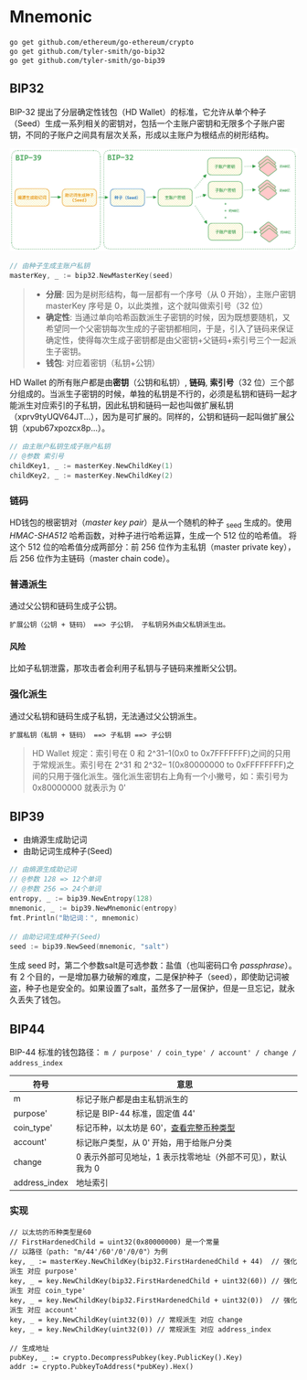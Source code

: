 # Mnemonic

```shell
go get github.com/ethereum/go-ethereum/crypto
go get github.com/tyler-smith/go-bip32
go get github.com/tyler-smith/go-bip39
```

## BIP32
BIP-32 提出了分层确定性钱包（HD Wallet）的标准，它允许从单个种子（Seed）生成一系列相关的密钥对，包括一个主账户密钥和无限多个子账户密钥，不同的子账户之间具有层次关系，形成以主账户为根结点的树形结构。

![img.png](bip32.png)
```go
// 由种子生成主账户私钥
masterKey, _ := bip32.NewMasterKey(seed)
```
> + **分层**: 因为是树形结构，每一层都有一个序号（从 0 开始），主账户密钥 masterKey 序号是 0，以此类推，这个就叫做索引号（32 位）
> + **确定性**: 当通过单向哈希函数派生子密钥的时候，因为既想要随机，又希望同一个父密钥每次生成的子密钥都相同，于是，引入了链码来保证确定性，使得每次生成子密钥都是由父密钥+父链码+索引号三个一起派生子密钥。
> + **钱包**: 对应着密钥（私钥+公钥）

HD Wallet 的所有账户都是由**密钥**（公钥和私钥）, **链码**, **索引号**（32 位）三个部分组成的。当派生子密钥的时候，单独的私钥是不行的，必须是私钥和链码一起才能派生对应索引的子私钥，因此私钥和链码一起也叫做扩展私钥（xprv9tyUQV64JT...），因为是可扩展的。同样的，公钥和链码一起叫做扩展公钥（xpub67xpozcx8p...）。
```go
// 由主账户私钥生成子账户私钥
// @参数 索引号
childKey1, _ := masterKey.NewChildKey(1)
childKey2, _ := masterKey.NewChildKey(2)
```
### 链码
HD钱包的根密钥对（_master key pair_）是从一个随机的种子 <sub>seed</sub> 生成的。使用 _HMAC-SHA512_ 哈希函数，对种子进行哈希运算，生成一个 512 位的哈希值。
将这个 512 位的哈希值分成两部分：前 256 位作为主私钥（master private key），后 256 位作为主链码（master chain code）。

### 普通派生
通过父公钥和链码生成子公钥。

```shell
扩展公钥（公钥 + 链码） ==> 子公钥， 子私钥另外由父私钥派生出。
```

#### 风险
比如子私钥泄露，那攻击者会利用子私钥与子链码来推断父公钥。

### 强化派生
通过父私钥和链码生成子私钥，无法通过父公钥派生。

```shell
扩展私钥（私钥 + 链码） ==> 子私钥 ==> 子公钥
```

> HD Wallet 规定：索引号在 0 和 2^31–1(0x0 to 0x7FFFFFFF)之间的只用于常规派生。索引号在 2^31 和 2^32– 1(0x80000000 to 0xFFFFFFFF)之间的只用于强化派生。强化派生密钥右上角有一个小撇号，如：索引号为 0x80000000 就表示为 0'

## BIP39
+ 由熵源生成助记词
+ 由助记词生成种子(Seed)

```go
// 由熵源生成助记词
// @参数 128 => 12个单词
// @参数 256 => 24个单词
entropy, _ := bip39.NewEntropy(128)
mnemonic, _ := bip39.NewMnemonic(entropy)
fmt.Println("助记词：", mnemonic)

// 由助记词生成种子(Seed)
seed := bip39.NewSeed(mnemonic, "salt")
```

生成 seed 时，第二个参数salt是可选参数：盐值（也叫密码口令 _passphrase_）。有 2 个目的，一是增加暴力破解的难度，二是保护种子（seed），即使助记词被盗，种子也是安全的。如果设置了salt，虽然多了一层保护，但是一旦忘记，就永久丢失了钱包。

## BIP44
BIP-44 标准的钱包路径： `m / purpose' / coin_type' / account' / change / address_index`

| 符号            | 意思                                                                                      |
|---------------|-----------------------------------------------------------------------------------------|
| m             | 标记子账户都是由主私钥派生的                                                                          |
| purpose'      | 标记是 BIP-44 标准，固定值 44'                                                                   |
| coin_type'    | 标记币种，以太坊是 60'，[查看完整币种类型](https://github.com/satoshilabs/slips/blob/master/slip-0044.md) |
| account'      | 标记账户类型，从 0' 开始，用于给账户分类                                                                  |
| change        | 0 表示外部可见地址，1 表示找零地址（外部不可见），默认我为 0                                                       |
| address_index | 地址索引                                                                                    |


### 实现
```shell
// 以太坊的币种类型是60
// FirstHardenedChild = uint32(0x80000000) 是一个常量
// 以路径（path: "m/44'/60'/0'/0/0"）为例
key, _ := masterKey.NewChildKey(bip32.FirstHardenedChild + 44)  // 强化派生 对应 purpose'
key, _ = key.NewChildKey(bip32.FirstHardenedChild + uint32(60)) // 强化派生 对应 coin_type'
key, _ = key.NewChildKey(bip32.FirstHardenedChild + uint32(0))  // 强化派生 对应 account'
key, _ = key.NewChildKey(uint32(0)) // 常规派生 对应 change
key, _ = key.NewChildKey(uint32(0)) // 常规派生 对应 address_index

// 生成地址
pubKey, _ := crypto.DecompressPubkey(key.PublicKey().Key)
addr := crypto.PubkeyToAddress(*pubKey).Hex()
```
